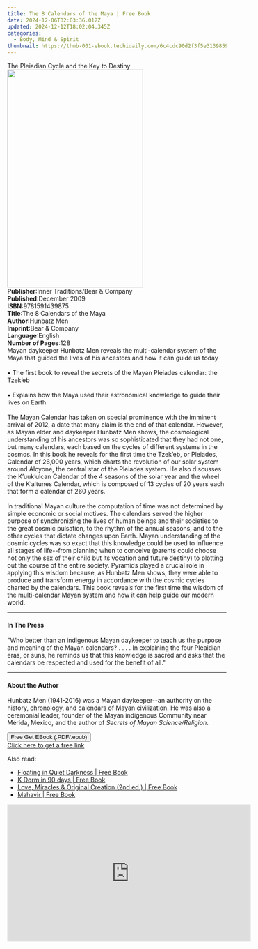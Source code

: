 ```yaml
---
title: The 8 Calendars of the Maya | Free Book
date: 2024-12-06T02:03:36.012Z
updated: 2024-12-12T18:02:04.345Z
categories:
  - Body, Mind & Spirit
thumbnail: https://thmb-001-ebook.techidaily.com/6c4cdc90d2f3f5e3139859a8680054c22a50f440a56adb5c1e1231e2ae038895.jpg
---
```

<main id="book-container">
  <div class="flex flex-col">
    <div class="book-brief flex-1 py-6 px-4 sm:p-6 md:py-10 md:px-8">
      <!-- brief-->
      <div class="book-brief-main">
        The Pleiadian Cycle and the Key to Destiny
      </div>
    </div>
    <div
      class="book-meta-info flex-1 grid gap-4 col-start-1 col-end-3 row-start-1 sm:mb-6 sm:grid-cols-4 lg:gap-6 lg:col-start-2 lg:row-end-6 lg:row-span-6 lg:mb-0"
    >
      <div
        class="book-meta-info-left place-content-center mt-4 p-4 text-sm leading-6 col-start-2 col-span-2 dark:text-slate-400"
      >
        <img
          class="w-full h-500 object-cover rounded-lg sm:h-255 sm:col-span-2 lg:col-span-full"
          src="https://img-001-ebook.techidaily.com/a8987cc865c15484ecce5284b0061d5a9b86efb5e4840db3d14dd53fa3a30c21.jpg"
          alt=""
          width="312"
          height="500"
        />
      </div>
      <div
        class="book-meta-info-right mt-2 col-start-1 row-start-2 col-span-3 self-center"
      >
        <!-- meta data  -->
        <div class="flex flex-col px-4 md:px-8">
          <div class="flex-1">
            <strong>Publisher</strong>:<span class="px-2"
              >Inner Traditions/Bear &amp; Company</span
            >
          </div>
          <div class="flex-1">
            <strong>Published</strong>:<span class="px-2">December 2009</span>
          </div>
          <div class="flex-1">
            <strong>ISBN</strong>:<span class="px-2">9781591439875</span>
          </div>
          <div class="flex-1">
            <strong>Title</strong>:<span class="px-2"
              >The 8 Calendars of the Maya</span
            >
          </div>
          <div class="flex-1">
            <strong>Author</strong>:<span class="px-2">Hunbatz Men</span>
          </div>
          <div class="flex-1">
            <strong>Imprint</strong>:<span class="px-2"
              >Bear &amp; Company</span
            >
          </div>
          <div class="flex-1">
            <strong>Language</strong>:<span class="px-2">English</span>
          </div>
          <div class="flex-1">
            <strong>Number of Pages</strong>:<span class="px-2">128</span>
          </div>
        </div>
      </div>
    </div>
    <div class="book-description flex-1 py-6 px-4 sm:p-6 md:py-10 md:px-8">
      <div class="book-description-main">
        <div accordion-content="" id="description">
          Mayan daykeeper Hunbatz Men reveals the multi-calendar system of the
          Maya that guided the lives of his ancestors and how it can guide us
          today <br />
          <br />• The first book to reveal the secrets of the Mayan Pleiades
          calendar: the Tzek’eb <br />
          <br />• Explains how the Maya used their astronomical knowledge to
          guide their lives on Earth <br />
          <br />The Mayan Calendar has taken on special prominence with the
          imminent arrival of 2012, a date that many claim is the end of that
          calendar. However, as Mayan elder and daykeeper Hunbatz Men shows, the
          cosmological understanding of his ancestors was so sophisticated that
          they had not one, but many calendars, each based on the cycles of
          different systems in the cosmos. In this book he reveals for the first
          time the Tzek’eb, or Pleiades, Calendar of 26,000 years, which charts
          the revolution of our solar system around Alcyone, the central star of
          the Pleiades system. He also discusses the K’uuk’ulcan Calendar of the
          4 seasons of the solar year and the wheel of the K’altunes Calendar,
          which is composed of 13 cycles of 20 years each that form a calendar
          of 260 years. <br />
          <br />In traditional Mayan culture the computation of time was not
          determined by simple economic or social motives. The calendars served
          the higher purpose of synchronizing the lives of human beings and
          their societies to the great cosmic pulsation, to the rhythm of the
          annual seasons, and to the other cycles that dictate changes upon
          Earth. Mayan understanding of the cosmic cycles was so exact that this
          knowledge could be used to influence all stages of life--from planning
          when to conceive (parents could choose not only the sex of their child
          but its vocation and future destiny) to plotting out the course of the
          entire society. Pyramids played a crucial role in applying this wisdom
          because, as Hunbatz Men shows, they were able to produce and transform
          energy in accordance with the cosmic cycles charted by the calendars.
          This book reveals for the first time the wisdom of the multi-calendar
          Mayan system and how it can help guide our modern world.
        </div>
        <div class="accordion-fader"></div>
      </div>
    </div>
    <div class="book-excerpts flex-1 py-6 px-4 sm:p-6 md:py-10 md:px-8">
      <!-- excerpts-->
      <div class="book-excerpts-main">
        <hr />
        <h4 class="placeholder placeholder-heading">
          <span>In The Press</span>
        </h4>
        <p>
          "Who better than an indigenous Mayan daykeeper to teach us the purpose
          and meaning of the Mayan calendars? . . . . In explaining the four
          Pleaidian eras, or suns, he reminds us that this knowledge is sacred
          and asks that the calendars be respected and used for the benefit of
          all."
        </p>
      </div>
    </div>
    <div class="book-about-author flex-1 py-6 px-4 sm:p-6 md:py-10 md:px-8">
      <!-- about author-->
      <div class="book-main-author-main">
        <hr />
        <h4 class="placeholder placeholder-heading">
          <span>About the Author</span>
        </h4>
        <p>
          Hunbatz Men (1941-2016) was a Mayan daykeeper--an authority on the
          history, chronology, and calendars of Mayan civilization. He was also
          a ceremonial leader, founder of the Mayan indigenous Community near
          Mérida, Mexico, and the author of
          <i>Secrets of Mayan Science/Religion</i>.
        </p>
      </div>
    </div>
    <div class="book-free-get flex-1 py-6 px-4 sm:p-6 md:py-10 md:px-8">
      <button
        id="btn-free-get"
        class="bg-blue-500 hover:bg-blue-700 text-white font-bold py-2 px-4 rounded"
      >
        Free Get EBook (.PDF/.epub)
      </button>
      <div id="countdown-display" class="px-2 text-lg mt-2"></div>
      <a
        id="free-link"
        class="hidden bg-blue-500 hover:bg-blue-700 text-white font-bold py-2 px-4 rounded"
        href="https://www.ebooks.com/en-us/book/95782524/the-8-calendars-of-the-maya/hunbatz-men/"
        target="_blank"
        >Click here to get a free link</a
      >
    </div>
    <script>
      let countdownTime = 0;
      let countdownInterval = null;
      document
        .getElementById('btn-free-get')
        .addEventListener('click', startCountdown);
      function startCountdown() {
        countdownTime = new Date().getTime() + 60000 * 3;
        countdownInterval = setInterval(updateCountdown, 1000);
        document.getElementById('btn-free-get').disabled = true;
        document
          .getElementById('btn-free-get')
          .classList.add('bg-gray-500', 'cursor-not-allowed');
      }
      function updateCountdown() {
        let currentTime = new Date().getTime();
        let timeLeft = countdownTime - currentTime;
        let secondsLeft = Math.floor(timeLeft / 1000);
        document.getElementById('countdown-display').innerHTML =
          `Remaining time: ${secondsLeft} seconds.`;
        if (secondsLeft <= 0) {
          clearInterval(countdownInterval);
          document.getElementById('btn-free-get').classList.add('hidden');
          document.getElementById('free-link').classList.remove('hidden');
          document.getElementById('countdown-display').innerHTML = '';
        }
      }
    </script>
  </div>
</main>

<ins class="adsbygoogle"
      style="display:block"
      data-ad-client="ca-pub-7571918770474297"
      data-ad-slot="8358498916"
      data-ad-format="auto"
      data-full-width-responsive="true"></ins>
    

<span class="atpl-alsoreadstyle">Also read:</span>
<div><ul>
<li><a href="https://novels-ebooks.techidaily.com/210219658-9780895566386-floating-in-quiet-darkness/"><u>Floating in Quiet Darkness | Free Book</u></a></li>
<li><a href="https://novels-ebooks.techidaily.com/210219248-9781662420733-k-dorm-in-90-days/"><u>K Dorm in 90 days | Free Book</u></a></li>
<li><a href="https://novels-ebooks.techidaily.com/210219450-9781880765784-love-miracles-original-creation-2nd-ed/"><u>Love, Miracles & Original Creation (2nd ed.) | Free Book</u></a></li>
<li><a href="https://novels-ebooks.techidaily.com/210219778-9789389253030-mahavir/"><u>Mahavir | Free Book</u></a></li>
</ul></div>

<!-- affiliate ads begin -->
<iframe width="560" height="315" src="https://www.youtube.com/embed/LlVkEwpjKKo?si=hXi-mchMaJvbnIzM" title="YouTube video player" frameborder="0" allow="accelerometer; autoplay; clipboard-write; encrypted-media; gyroscope; picture-in-picture; web-share" referrerpolicy="strict-origin-when-cross-origin" allowfullscreen></iframe>
<!-- affiliate ads end -->

